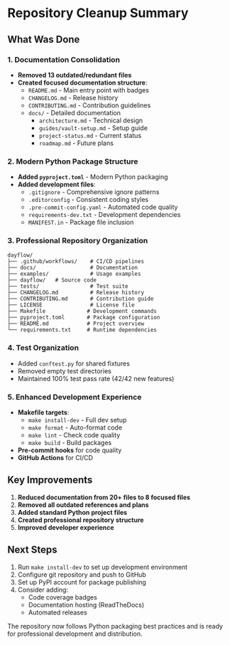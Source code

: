 # Repository Cleanup Summary

## What Was Done

### 1. Documentation Consolidation
- **Removed 13 outdated/redundant files**
- **Created focused documentation structure**:
  - `README.md` - Main entry point with badges
  - `CHANGELOG.md` - Release history
  - `CONTRIBUTING.md` - Contribution guidelines
  - `docs/` - Detailed documentation
    - `architecture.md` - Technical design
    - `guides/vault-setup.md` - Setup guide
    - `project-status.md` - Current status
    - `roadmap.md` - Future plans

### 2. Modern Python Package Structure
- **Added `pyproject.toml`** - Modern Python packaging
- **Added development files**:
  - `.gitignore` - Comprehensive ignore patterns
  - `.editorconfig` - Consistent coding styles
  - `.pre-commit-config.yaml` - Automated code quality
  - `requirements-dev.txt` - Development dependencies
  - `MANIFEST.in` - Package file inclusion

### 3. Professional Repository Organization
```
dayflow/
├── .github/workflows/    # CI/CD pipelines
├── docs/                 # Documentation
├── examples/             # Usage examples
├── dayflow/   # Source code
├── tests/                # Test suite
├── CHANGELOG.md          # Release history
├── CONTRIBUTING.md       # Contribution guide
├── LICENSE               # License file
├── Makefile             # Development commands
├── pyproject.toml       # Package configuration
├── README.md            # Project overview
└── requirements.txt     # Runtime dependencies
```

### 4. Test Organization
- Added `conftest.py` for shared fixtures
- Removed empty test directories
- Maintained 100% test pass rate (42/42 new features)

### 5. Enhanced Development Experience
- **Makefile targets**:
  - `make install-dev` - Full dev setup
  - `make format` - Auto-format code
  - `make lint` - Check code quality
  - `make build` - Build packages
- **Pre-commit hooks** for code quality
- **GitHub Actions** for CI/CD

## Key Improvements

1. **Reduced documentation from 20+ files to 8 focused files**
2. **Removed all outdated references and plans**
3. **Added standard Python project files**
4. **Created professional repository structure**
5. **Improved developer experience**

## Next Steps

1. Run `make install-dev` to set up development environment
2. Configure git repository and push to GitHub
3. Set up PyPI account for package publishing
4. Consider adding:
   - Code coverage badges
   - Documentation hosting (ReadTheDocs)
   - Automated releases

The repository now follows Python packaging best practices and is ready for professional development and distribution.